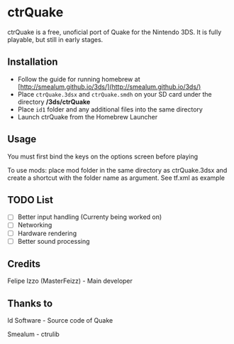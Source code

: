 # ctrQuake
ctrQuake is a free, unoficial port of Quake for the Nintendo 3DS. It is fully playable, but still in early stages.
## Installation
- Follow the guide for running homebrew at [http://smealum.github.io/3ds/](http://smealum.github.io/3ds/)
- Place `ctrQuake.3dsx` and `ctrQuake.smdh` on your SD card under the directory **/3ds/ctrQuake**
- Place `id1` folder and any additional files into the same directory
- Launch ctrQuake from the Homebrew Launcher

## Usage
You must first bind the keys on the options screen before playing

To use mods: place mod folder in the same directory as ctrQuake.3dsx and create a shortcut with the folder name as argument. See tf.xml as example

## TODO List
- [ ] Better input handling (Currenty being worked on)
- [ ] Networking
- [ ] Hardware rendering
- [ ] Better sound processing

## Credits
Felipe Izzo (MasterFeizz) - Main developer
## Thanks to
Id Software - Source code of Quake

Smealum - ctrulib
